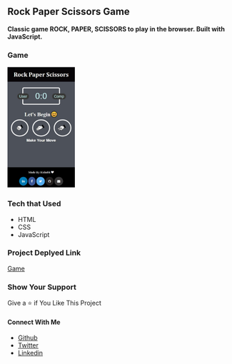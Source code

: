 ## Rock Paper Scissors Game
**Classic game ROCK, PAPER, SCISSORS to play in the browser. Built with JavaScript.**
<div>
<h3 >Game </h3>
<img  src="image/game.jpg" alt="DesktopView" width = "30%">
<div>

### Tech that Used
* HTML
* CSS
* JavaScript
### Project Deplyed Link

[Game](http://rishabh.study/Rock_Paper_Scisscors/)

### Show Your Support
Give a ⭐ if You Like This Project

#### Connect With Me
* [Github](https://github.com/rishabhrathore055)
* [Twitter](https://twitter.com/rishabh_055)
* [Linkedin](https://www.linkedin.com/in/rishabhrathore)

